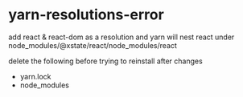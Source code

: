 # yarn-resolutions-error


add react & react-dom as a resolution and yarn will nest react under node_modules/@xstate/react/node_modules/react

delete the following before trying to reinstall after changes
- yarn.lock
- node_modules